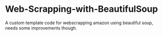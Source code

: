 # Web-Scrapping-with-BeautifulSoup
A custom template code for webscrapping amazon using beautiful soup, needs some improvements though.
